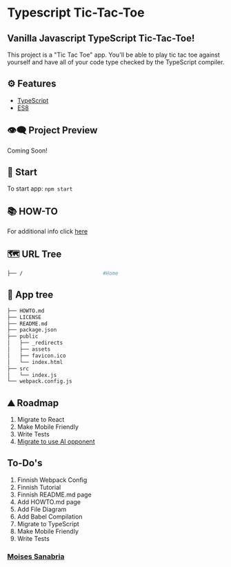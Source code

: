 # Typescript Tic-Tac-Toe

## **Vanilla Javascript TypeScript Tic-Tac-Toe!**

This project is a "Tic Tac Toe" app. You'll be able to play tic tac toe against yourself and have all of your code type checked by the TypeScript compiler.

## ⚙ Features

- [TypeScript]()
- [ES8](https://www.w3schools.com/js/js_2018.asp)

## 👁️‍🗨️ Project Preview

Coming Soon!

## 🚀 Start

To start app: `npm start`

## 📚 HOW-TO

For additional info click [here]()

## 🗺 URL Tree

```bash
├── /                          #Home
```

## 🌿 App tree

```bash
├── HOWTO.md
├── LICENSE
├── README.md
├── package.json
├── public
│   ├── _redirects
│   ├── assets
│   ├── favicon.ico
│   └── index.html
├── src
│   └── index.js
└── webpack.config.js
```

## ⛰️ Roadmap

1. Migrate to React
2. Make Mobile Friendly
3. Write Tests
4. [Migrate to use AI opponent](https://www.youtube.com/watch?v=trKjYdBASyQ)

## To-Do's

1. Finnish Webpack Config
2. Finnish Tutorial
3. Finnish README.md page
4. Add HOWTO.md page
5. Add File Diagram
6. Add Babel Compilation
7. Migrate to TypeScript
8. Make Mobile Friendly
9. Write Tests

### [Moises Sanabria](https://www.moises.tech/)
